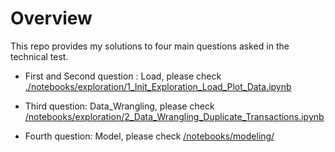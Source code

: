 # Overview
This repo provides my solutions to four main questions asked in the technical test.

* First and Second question : Load, please check [./notebooks/exploration/1_Init_Exploration_Load_Plot_Data.ipynb](https://github.com/cuongtran-syr/fraud-detection/blob/main/notebooks/exploration/1_Init_Exploration_Load_Plot_Data.ipynb) 

* Third question: Data_Wrangling, please check  [/notebooks/exploration/2_Data_Wrangling_Duplicate_Transactions.ipynb](https://github.com/cuongtran-syr/fraud-detection/blob/main/notebooks/exploration/2_Data_Wrangling_Duplicate_Transactions.ipynb) 

* Fourth question: Model, please check [/notebooks/modeling/](https://github.com/cuongtran-syr/fraud-detection/tree/main/notebooks/modeling) 

